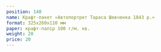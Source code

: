 ```yaml
---
position: 140
name: Крафт-пакет «Автопортрет Тараса Шевченка 1843 р.»
format: 325х260х110 мм
paper: крафт-папір 100 г/м. кв.
weight: 20
price: 20
---
```

